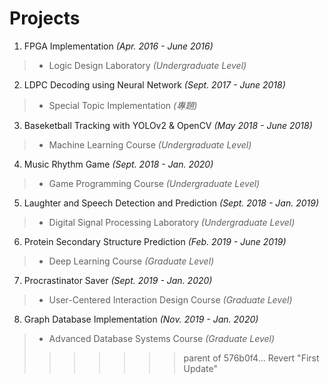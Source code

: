 # Projects

1.  FPGA Implementation  _(Apr. 2016 - June 2016)_  
>  * Logic Design Laboratory _(Undergraduate Level)_
2.  LDPC Decoding using Neural Network _(Sept. 2017 - June 2018)_
>  * Special Topic Implementation _(專題)_
3.  Baseketball Tracking with YOLOv2 & OpenCV _(May 2018 - June 2018)_
>  * Machine Learning Course _(Undergraduate Level)_
4.  Music Rhythm Game _(Sept. 2018 - Jan. 2020)_
>  * Game Programming Course _(Undergraduate Level)_
5.  Laughter and Speech Detection and Prediction  _(Sept. 2018 - Jan. 2019)_
>  * Digital Signal Processing Laboratory  _(Undergraduate Level)_
6.  Protein Secondary Structure Prediction  _(Feb. 2019 - June 2019)_
>  * Deep Learning Course  _(Graduate Level)_
7.  Procrastinator Saver  _(Sept. 2019 - Jan. 2020)_
>  * User-Centered Interaction Design Course _(Graduate Level)_
8.  Graph Database Implementation _(Nov. 2019 - Jan. 2020)_
>  * Advanced Database Systems Course  _(Graduate Level)_
>>>>>>> parent of 576b0f4... Revert "First Update"
